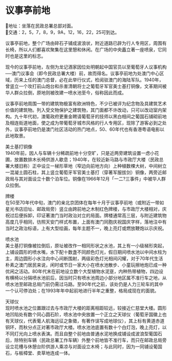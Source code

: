 # 议事亭前地  
📌地址：坐落在民政总署总部对面。   
🚌交通：2，5，7，8，9，9A，12，16，22，25可到达。   
  
议事亭前地，整个广场由碎石子铺成波浪状，附近道路已辟为行人专用区，周围有长椅，所以人们都喜欢聚集在这里憩和休闲。在广场的中央矗立著一座喷泉，它同时也是这里的标志。   
  
现今的议事亭前地，左侧为龙记酒家因位处明朝起中国官员以至葡萄牙人议事机构──澳门议事会（即今民政总署大楼）前，故而得名。议事亭前地为处澳门中心区域，历来上任的澳门总督，必在此举行仪式，检阅驻澳门的海陆军队。1940年，曾竖立一个攻打前山炮台和杀害清朝将士之葡萄牙军官美士基打铜像，文革期间被华人群众拉倒，原地则被改建一喷水池至今，俗称因此而成。   
  
议事亭前地周围一带的建筑物极富有欧洲特色，不少已被评为纪念物及具建筑艺术价值的建筑物。列入受文物保护之建筑物，其门面都不许改动，只可以改动室内架构。九十年代初，澳葡政府更重金聘请葡萄牙的技师以黑白相间之葡国石铺砌前地及相连街道地面，使之成为带葡萄牙城市风格的行人专用区，现除了游客必到之处外，议事亭前地仍是澳门社区活动的热门地点，50、60年代也有香港粤语电影以此地取景。   
  
美士基打铜像  
1940年前，因人与车辆十分稀疏前地十分空旷，只是近两旁建筑设置一虑小花圃，放置数排木长椅供游人歇息；1940年，在较近新马路与市政厅大楼（民政总署大楼旧称）正中设立一梯形草地（窄边向前地方向）上种植数棵大树，中间树立一混凝土圆石柱，其上竖立葡萄牙军官美士基打（穿著军服拔剑）铜像，两旁近邮政局与其对面设立十数个泊车位。铜像在1966年12月「一二?三事件」中被华人群众拉倒。   
  
牌楼  
在50至70年代中旬，澳门的亲北京团体在每年十月于议事亭前地（或附近一带如星光书店旧址、邮政局旁）竖立由跨前地之木制红色牌楼，与市政厅大楼相对，庆祝过后便拆卸，印证著澳门当时政治对立的局面。牌楼通常高三层，与附近建筑物高度几乎相同，彷照天安门样式布置，上面有澳门同胞庆祝国庆字样，落地注中有当时之政治标语，上有大型绘画，每年主题不一，晚上亮灯或燃放鞭炮以示庆祝。   
  
喷水池  
美士基打铜像被拉倒后，原址被改作一相同形状之水池，其上有一小级梯形突起，上铺设圆形的喷水嘴，水下配十数盏不同颜色灯光，假日期间喷水池以中间水柱为主，周边圆形小水注向中心间断围射，两级彩色灯光相间闪耀，对于70年代生活朴素之澳门居民来说，闲时或节日一家大小在喷水池散步、小童玩擦地炮已成一种优闲之活动。80年代末在前地设立数个大型植物水泥趸，内种热带植物，四边设有横椅以分隔喷水池前后，因当时只有喷水池周边小部分地区属不准行车之地，从喷水池至邮政总局门前仍需过马路。至90年代之前，该处仍是人力三轮车的其中一个认可停泊处；在1993年年中起前地进行半年之重整，格局成现在的面貌。   
  
天球仪  
现时喷水池之位置跟过去与市政厅大楼的距离相距较远，较接近仁慈堂大楼。圆形地凹陷处有数个同心圆石阶，喷水池中央放置一个正立之天球仪（葡萄牙国徽上也有天球仪，代表葡人航海远征之象徵，有著作误写成地球仪），其上标有黄道赤道铜环，而秋分点正对著市政厅大楼。喷水池池底置有数十个白灯泡，晚上亮灯，以不同灯光向上喷水表演。而且自整个前地由普通水泥地换成铺设成波浪型葡国石后，除特别车辆（民政总署工作车辆）外整个前地皆不准行车，而只在邮政总局旁设立花槽与休憩台阶供游人乘凉与对面设立木椅；与此同时，因为一同铺设葡国石，与板樟堂、卖草地连成一体。   
